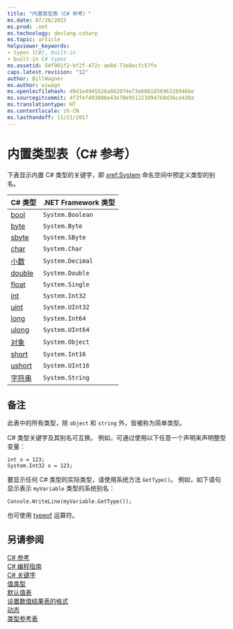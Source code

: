 ```yaml
---
title: "内置类型表（C# 参考）"
ms.date: 07/20/2015
ms.prod: .net
ms.technology: devlang-csharp
ms.topic: article
helpviewer_keywords:
- types [C#], built-in
- built-in C# types
ms.assetid: 54f901f2-bf2f-472c-ae8d-73e8ecfc57fe
caps.latest.revision: "12"
author: BillWagner
ms.author: wiwagn
ms.openlocfilehash: d9d1e4945526a862074e73e608185696328946be
ms.sourcegitcommit: 4f3fef493080a43e70e951223894768d36ce430a
ms.translationtype: HT
ms.contentlocale: zh-CN
ms.lasthandoff: 11/21/2017
---
```

# <a name="built-in-types-table-c-reference"></a>内置类型表（C# 参考）
下表显示内置 C# 类型的关键字，即 <xref:System> 命名空间中预定义类型的别名。  
  
|C# 类型|.NET Framework 类型|  
|--------------|-------------------------|  
|[bool](../../../csharp/language-reference/keywords/bool.md)|`System.Boolean`|  
|[byte](../../../csharp/language-reference/keywords/byte.md)|`System.Byte`|  
|[sbyte](../../../csharp/language-reference/keywords/sbyte.md)|`System.SByte`|  
|[char](../../../csharp/language-reference/keywords/char.md)|`System.Char`|  
|[小数](../../../csharp/language-reference/keywords/decimal.md)|`System.Decimal`|  
|[double](../../../csharp/language-reference/keywords/double.md)|`System.Double`|  
|[float](../../../csharp/language-reference/keywords/float.md)|`System.Single`|  
|[int](../../../csharp/language-reference/keywords/int.md)|`System.Int32`|  
|[uint](../../../csharp/language-reference/keywords/uint.md)|`System.UInt32`|  
|[long](../../../csharp/language-reference/keywords/long.md)|`System.Int64`|  
|[ulong](../../../csharp/language-reference/keywords/ulong.md)|`System.UInt64`|  
|[对象](../../../csharp/language-reference/keywords/object.md)|`System.Object`|  
|[short](../../../csharp/language-reference/keywords/short.md)|`System.Int16`|  
|[ushort](../../../csharp/language-reference/keywords/ushort.md)|`System.UInt16`|  
|[字符串](../../../csharp/language-reference/keywords/string.md)|`System.String`|  
  
## <a name="remarks"></a>备注  
 此表中的所有类型，除 `object` 和 `string` 外，皆被称为简单类型。  
  
 C# 类型关键字及其别名可互换。 例如，可通过使用以下任意一个声明来声明整型变量：  
  
```  
int x = 123;  
System.Int32 x = 123;  
```  
  
 要显示任何 C# 类型的实际类型，请使用系统方法 `GetType()`。 例如，如下语句显示表示 `myVariable` 类型的系统别名：  
  
```  
Console.WriteLine(myVariable.GetType());  
```  
  
 也可使用 [typeof](../../../csharp/language-reference/keywords/typeof.md) 运算符。  
  
## <a name="see-also"></a>另请参阅  
 [C# 参考](../../../csharp/language-reference/index.md)  
 [C# 编程指南](../../../csharp/programming-guide/index.md)  
 [C# 关键字](../../../csharp/language-reference/keywords/index.md)  
 [值类型](../../../csharp/language-reference/keywords/value-types.md)  
 [默认值表](../../../csharp/language-reference/keywords/default-values-table.md)  
 [设置数值结果表的格式](../../../csharp/language-reference/keywords/formatting-numeric-results-table.md)  
 [动态](../../../csharp/language-reference/keywords/dynamic.md)  
 [类型参考表](../../../csharp/language-reference/keywords/reference-tables-for-types.md)
